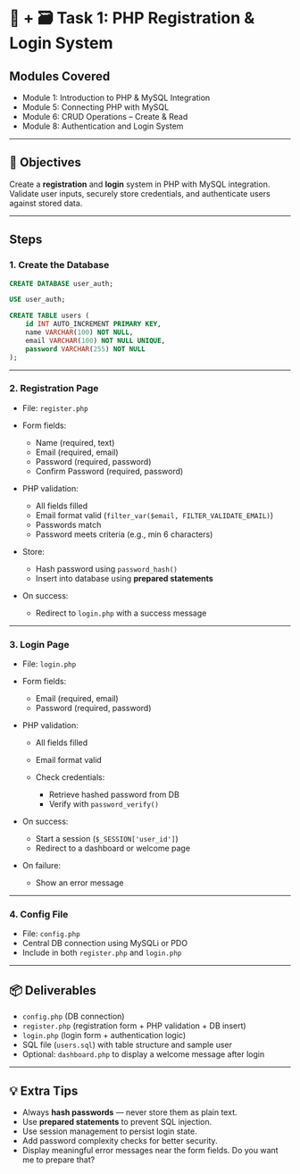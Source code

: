 # 🐘 + 🗃️ Task 1: PHP Registration & Login System

## Modules Covered

* Module 1: Introduction to PHP & MySQL Integration
* Module 5: Connecting PHP with MySQL
* Module 6: CRUD Operations – Create & Read
* Module 8: Authentication and Login System

---

## 🎯 Objectives

Create a **registration** and **login** system in PHP with MySQL integration. Validate user inputs, securely store credentials, and authenticate users against stored data.

---

## Steps

### **1. Create the Database**

```sql
CREATE DATABASE user_auth;

USE user_auth;

CREATE TABLE users (
    id INT AUTO_INCREMENT PRIMARY KEY,
    name VARCHAR(100) NOT NULL,
    email VARCHAR(100) NOT NULL UNIQUE,
    password VARCHAR(255) NOT NULL
);
```

---

### **2. Registration Page**

* File: `register.php`
* Form fields:

  * Name (required, text)
  * Email (required, email)
  * Password (required, password)
  * Confirm Password (required, password)
* PHP validation:

  * All fields filled
  * Email format valid (`filter_var($email, FILTER_VALIDATE_EMAIL)`)
  * Passwords match
  * Password meets criteria (e.g., min 6 characters)
* Store:

  * Hash password using `password_hash()`
  * Insert into database using **prepared statements**
* On success:

  * Redirect to `login.php` with a success message

---

### **3. Login Page**

* File: `login.php`
* Form fields:

  * Email (required, email)
  * Password (required, password)
* PHP validation:

  * All fields filled
  * Email format valid
  * Check credentials:

    * Retrieve hashed password from DB
    * Verify with `password_verify()`
* On success:

  * Start a session (`$_SESSION['user_id']`)
  * Redirect to a dashboard or welcome page
* On failure:

  * Show an error message

---

### **4. Config File**

* File: `config.php`
* Central DB connection using MySQLi or PDO
* Include in both `register.php` and `login.php`

---

## 📦 Deliverables

* `config.php` (DB connection)
* `register.php` (registration form + PHP validation + DB insert)
* `login.php` (login form + authentication logic)
* SQL file (`users.sql`) with table structure and sample user
* Optional: `dashboard.php` to display a welcome message after login

---

## 💡 Extra Tips

* Always **hash passwords** — never store them as plain text.
* Use **prepared statements** to prevent SQL injection.
* Use session management to persist login state.
* Add password complexity checks for better security.
* Display meaningful error messages near the form fields.
Do you want me to prepare that?

